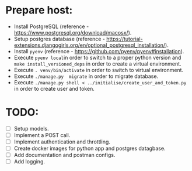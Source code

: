 # Prepare host:
- Install PostgreSQL (reference - https://www.postgresql.org/download/macosx/).
- Setup postgres database (reference - https://tutorial-extensions.djangogirls.org/en/optional_postgresql_installation/).
- Install `pyenv` (reference - https://github.com/pyenv/pyenv#installation).
- Execute `pyenv local`in order to switch to a proper python version and `make install_versioned_deps` in order to create a virtual environment.
- Execute `. venv/bin/activate` in order to switch to virtual environment.
- Execute `./manage.py  migrate` in order to migrate database.  
- Execute `./manage.py shell < ../initialise/create_user_and_token.py` in order to create user and token. 

# TODO:
- [ ] Setup models.
- [ ] Implement a POST call.
- [ ] Implement authentication and throttling.
- [ ] Create docker images for python app and postgres datagbase.  
- [ ] Add documentation and postman configs.
- [ ] Add logging.
